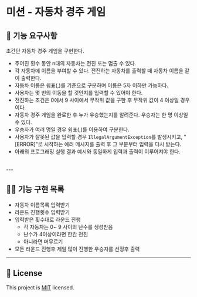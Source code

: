 # 미션 - 자동차 경주 게임



## 🚀 기능 요구사항

초간단 자동차 경주 게임을 구현한다.

- 주어진 횟수 동안 n대의 자동차는 전진 또는 멈출 수 있다.
- 각 자동차에 이름을 부여할 수 있다. 전진하는 자동차를 출력할 때 자동차 이름을 같이 출력한다.
- 자동차 이름은 쉼표(,)를 기준으로 구분하며 이름은 5자 이하만 가능하다.
- 사용자는 몇 번의 이동을 할 것인지를 입력할 수 있어야 한다.
- 전진하는 조건은 0에서 9 사이에서 무작위 값을 구한 후 무작위 값이 4 이상일 경우이다.
- 자동차 경주 게임을 완료한 후 누가 우승했는지를 알려준다. 우승자는 한 명 이상일 수 있다.
- 우승자가 여러 명일 경우 쉼표(,)를 이용하여 구분한다.
- 사용자가 잘못된 값을 입력할 경우 `IllegalArgumentException`를 발생시키고, "[ERROR]"로 시작하는 에러 메시지를 출력 후 그 부분부터 입력을 다시 받는다.
- 아래의 프로그래밍 실행 결과 예시와 동일하게 입력과 출력이 이루어져야 한다.

<br>
---

## ✍🏻 기능 구현 목록

- 자동차 이름목록 입력받기
- 라운드 진행횟수 입력받기
- 입력받은 횟수대로 라운드 진행
    - 각 자동차는 0~ 9 사이의 난수를 생성받음
    - 난수가 4이상이라면 한칸 전진
    - 아니라면 머무르기
- 모든 라운드 진행후 제일 많이 진행한 우승자를 선정후 출력

---

## 📝 License

This project is [MIT](https://github.com/woowacourse/java-racingcar-precourse/blob/master/LICENSE) licensed.
